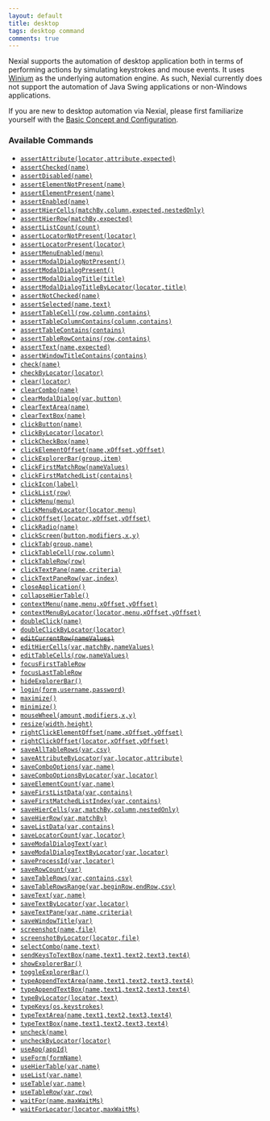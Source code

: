 ```yaml
---
layout: default
title: desktop
tags: desktop command
comments: true
---
```



Nexial supports the automation of desktop application both in terms of performing actions by simulating keystrokes and
mouse events. It uses <a href="https://github.com/2gis/Winium" class="external-link" target="_nexial_link">Winium</a> as
the underlying automation engine. As such, Nexial currently does not support the automation of Java Swing applications
or non-Windows applications.

If you are new to desktop automation via Nexial, please first familiarize yourself with the 
[Basic Concept and Configuration](configureDesktopApplication).


### Available Commands
- [`assertAttribute(locator,attribute,expected)`](assertAttribute(locator,attribute,expected))
- [`assertChecked(name)`](assertChecked(name))
- [`assertDisabled(name)`](assertDisabled(name))
- [`assertElementNotPresent(name)`](assertElementNotPresent(name))
- [`assertElementPresent(name)`](assertElementPresent(name))
- [`assertEnabled(name)`](assertEnabled(name))
- [`assertHierCells(matchBy,column,expected,nestedOnly)`](assertHierCells(matchBy,column,expected,nestedOnly))
- [`assertHierRow(matchBy,expected)`](assertHierRow(matchBy,expected))
- [`assertListCount(count)`](assertListCount(count))
- [`assertLocatorNotPresent(locator)`](assertLocatorNotPresent(locator))
- [`assertLocatorPresent(locator)`](assertLocatorPresent(locator))
- [`assertMenuEnabled(menu)`](assertMenuEnabled(menu))
- [`assertModalDialogNotPresent()`](assertModalDialogNotPresent())
- [`assertModalDialogPresent()`](assertModalDialogPresent())
- [`assertModalDialogTitle(title)`](assertModalDialogTitle(title))
- [`assertModalDialogTitleByLocator(locator,title)`](assertModalDialogTitleByLocator(locator,title))
- [`assertNotChecked(name)`](assertNotChecked(name))
- [`assertSelected(name,text)`](assertSelected(name,text))
- [`assertTableCell(row,column,contains)`](assertTableCell(row,column,contains))
- [`assertTableColumnContains(column,contains)`](assertTableColumnContains(column,contains))
- [`assertTableContains(contains)`](assertTableContains(contains))
- [`assertTableRowContains(row,contains)`](assertTableRowContains(row,contains))
- [`assertText(name,expected)`](assertText(name,expected))
- [`assertWindowTitleContains(contains)`](assertWindowTitleContains(contains))
- [`check(name)`](check(name))
- [`checkByLocator(locator)`](checkByLocator(locator))
- [`clear(locator)`](clear(locator))
- [`clearCombo(name)`](clearCombo(name))
- [`clearModalDialog(var,button)`](clearModalDialog(var,button))
- [`clearTextArea(name)`](clearTextArea(name))
- [`clearTextBox(name)`](clearTextBox(name))
- [`clickButton(name)`](clickButton(name))
- [`clickByLocator(locator)`](clickByLocator(locator))
- [`clickCheckBox(name)`](clickCheckbox(name))
- [`clickElementOffset(name,xOffset,yOffset)`](clickElementOffset(name,xOffset,yOffset))
- [`clickExplorerBar(group,item)`](clickExplorerBar(group,item))
- [`clickFirstMatchRow(nameValues)`](clickFirstMatchRow(nameValues))
- [`clickFirstMatchedList(contains)`](clickFirstMatchedList(contains))
- [`clickIcon(label)`](clickIcon(label))
- [`clickList(row)`](clickList(row))
- [`clickMenu(menu)`](clickMenu(menu))
- [`clickMenuByLocator(locator,menu)`](clickMenuByLocator(locator,menu))
- [`clickOffset(locator,xOffset,yOffset)`](clickOffset(locator,xOffset,yOffset))
- [`clickRadio(name)`](clickRadio(name))
- [`clickScreen(button,modifiers,x,y)`](clickScreen(button,modifiers,x,y))
- [`clickTab(group,name)`](clickTab(group,name))
- [`clickTableCell(row,column)`](clickTableCell(row,column))
- [`clickTableRow(row)`](clickTableRow(row))
- [`clickTextPane(name,criteria)`](clickTextPane(name,criteria))
- [`clickTextPaneRow(var,index)`](clickTextPaneRow(var,index))
- [`closeApplication()`](closeApplication())
- [`collapseHierTable()`](collapseHierTable())
- [`contextMenu(name,menu,xOffset,yOffset)`](contextMenu(name,menu,xOffset,yOffset))
- [`contextMenuByLocator(locator,menu,xOffset,yOffset)`](contextMenuByLocator(locator,menu,xOffset,yOffset))
- [`doubleClick(name)`](doubleClick(name))
- [`doubleClickByLocator(locator)`](doubleClickByLocator(locator))
- ~~[`editCurrentRow(nameValues)`](editCurrentRow(nameValues))~~
- [`editHierCells(var,matchBy,nameValues)`](editHierCells(var,matchBy,nameValues))
- [`editTableCells(row,nameValues)`](editTableCells(row,nameValues))
- [`focusFirstTableRow`](focusFirstTableRow)
- [`focusLastTableRow`](focusLastTableRow)
- [`hideExplorerBar()`](hideExplorerBar)
- [`login(form,username,password)`](login(form,username,password))
- [`maximize()`](maximize())
- [`minimize()`](minimize())
- [`mouseWheel(amount,modifiers,x,y)`](mouseWheel(amount,modifiers,x,y))
- [`resize(width,height)`](resize(width,height))
- [`rightClickElementOffset(name,xOffset,yOffset)`](rightClickElementOffset(name,xOffset,yOffset))
- [`rightClickOffset(locator,xOffset,yOffset)`](rightClickOffset(locator,xOffset,yOffset))
- [`saveAllTableRows(var,csv)`](saveAllTableRows(var,csv))
- [`saveAttributeByLocator(var,locator,attribute)`](saveAttributeByLocator(var,locator,attribute))
- [`saveComboOptions(var,name)`](saveComboOptions(var,name))
- [`saveComboOptionsByLocator(var,locator)`](saveComboOptionsByLocator(var,locator))
- [`saveElementCount(var,name)`](saveElementCount(var,name))
- [`saveFirstListData(var,contains)`](saveFirstListData(var,contains))
- [`saveFirstMatchedListIndex(var,contains)`](saveFirstMatchedListIndex(var,contains))
- [`saveHierCells(var,matchBy,column,nestedOnly)`](saveHierCells(var,matchBy,column,nestedOnly))
- [`saveHierRow(var,matchBy)`](saveHierRow(var,matchBy))
- [`saveListData(var,contains)`](saveFirstListData(var,contains))
- [`saveLocatorCount(var,locator)`](saveLocatorCount(var,locator))
- [`saveModalDialogText(var)`](saveModalDialogText(var))
- [`saveModalDialogTextByLocator(var,locator)`](saveModalDialogTextByLocator(var,locator))
- [`saveProcessId(var,locator)`](saveProcessId(var,locator))
- [`saveRowCount(var)`](saveRowCount(var))
- [`saveTableRows(var,contains,csv)`](saveTableRows(var,contains,csv))
- [`saveTableRowsRange(var,beginRow,endRow,csv)`](saveTableRowsRange(var,beginRow,endRow,csv))
- [`saveText(var,name)`](saveText(var,name))
- [`saveTextByLocator(var,locator)`](saveTextByLocator(var,locator))
- [`saveTextPane(var,name,criteria)`](saveTextPane(var,name,criteria))
- [`saveWindowTitle(var)`](saveWindowTitle(var))
- [`screenshot(name,file)`](screenshot(name,file))
- [`screenshotByLocator(locator,file)`](screenshotByLocator(locator,file))
- [`selectCombo(name,text)`](selectCombo(name,text))
- [`sendKeysToTextBox(name,text1,text2,text3,text4)`](sendKeysToTextBox(name,text1,text2,text3,text4))
- [`showExplorerBar()`](showExplorerBar())
- [`toggleExplorerBar()`](toggleExplorerBar())
- [`typeAppendTextArea(name,text1,text2,text3,text4)`](typeAppendTextArea(name,text1,text2,text3,text4))
- [`typeAppendTextBox(name,text1,text2,text3,text4)`](typeAppendTextBox(name,text1,text2,text3,text4))
- [`typeByLocator(locator,text)`](typeByLocator(locator,text))
- [`typeKeys(os,keystrokes)`](typeKeys(os,keystrokes))
- [`typeTextArea(name,text1,text2,text3,text4)`](typeTextArea(name,text1,text2,text3,text4))
- [`typeTextBox(name,text1,text2,text3,text4)`](typeTextBox(name,text1,text2,text3,text4))
- [`uncheck(name)`](uncheck(name))
- [`uncheckByLocator(locator)`](uncheckByLocator(locator))
- [`useApp(appId)`](useApp(appId))
- [`useForm(formName)`](useForm(formName))
- [`useHierTable(var,name)`](useHierTable(var,name))
- [`useList(var,name)`](useList(var,name))
- [`useTable(var,name)`](useTable(var,name))
- [`useTableRow(var,row)`](useTableRow(var,row))
- [`waitFor(name,maxWaitMs)`](waitFor(name,maxWaitMs))
- [`waitForLocator(locator,maxWaitMs)`](waitForLocator(locator,maxWaitMs))
